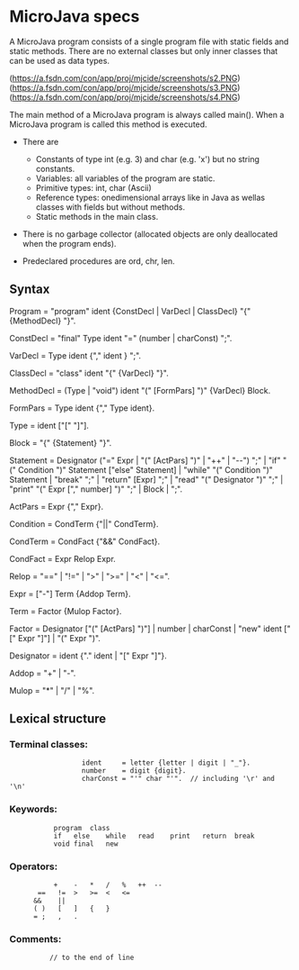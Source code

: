 
# MicroJava specs

A MicroJava program consists of a single program file with static fields and static methods. There are no external classes but only inner classes that can be used as data types.

(https://a.fsdn.com/con/app/proj/mjcide/screenshots/s2.PNG)
(https://a.fsdn.com/con/app/proj/mjcide/screenshots/s3.PNG)
(https://a.fsdn.com/con/app/proj/mjcide/screenshots/s4.PNG)


The main method of a MicroJava program is always called main(). When a MicroJava program is called this method is executed.

* There are
	-	Constants of type int (e.g. 3) and char (e.g. 'x') but no string constants.
	-	Variables: all variables of the program are static.
	-	Primitive types: int, char (Ascii)
	-	Reference types: onedimensional arrays like in Java as wellas classes with fields 
		but without methods.
	-	Static methods in the main class.

* There is no garbage collector (allocated objects are only deallocated when the program ends).

* Predeclared procedures are ord, chr, len.

## Syntax

Program 	=	"program" ident {ConstDecl | VarDecl | ClassDecl} 
		        "{" {MethodDecl} "}".

ConstDecl	=	"final" Type ident "=" (number | charConst) ";".

VarDecl	=	Type ident {"," ident } ";".

ClassDecl	=	"class" ident "{" {VarDecl} "}".

MethodDecl	=	(Type | "void") ident "(" [FormPars] ")" {VarDecl} Block.

FormPars	=	Type ident  {"," Type ident}.

Type	=	ident ["[" "]"].

Block	= "{" {Statement} "}".

Statement	=	Designator ("=" Expr | "(" [ActPars] ")" | "++" | "--") ";"
	|	"if" "(" Condition ")" Statement ["else" Statement]
	|	"while" "(" Condition ")" Statement
	|	"break" ";"
	|	"return" [Expr] ";"
	|	"read" "(" Designator ")" ";"
	|	"print" "(" Expr ["," number] ")" ";"
	|	Block
	|	";".

ActPars	=	Expr {"," Expr}.

Condition	=	CondTerm {"||" CondTerm}.

CondTerm	=	CondFact {"&&" CondFact}.

CondFact	=	Expr Relop Expr.

Relop	=	"==" | "!=" | ">" | ">=" | "<" | "<=".

Expr	=	["-"] Term {Addop Term}.

Term	=	Factor {Mulop Factor}.

Factor	=	Designator ["(" [ActPars] ")"]
	|	number
	|	charConst
	|	"new" ident ["[" Expr "]"]
	|	"(" Expr ")".

Designator	=	ident {"." ident | "[" Expr "]"}.

Addop	=	"+" | "-".

Mulop	=	"*" | "/" | "%".


## Lexical structure

### Terminal classes: 	
                      ident     = letter {letter | digit | "_"}.
                      number    = digit {digit}.
                      charConst = "'" char "'".  // including '\r' and '\n'


### Keywords: 	
               program	class
               if	else	while	read	print	return	break
               void	final	new


### Operators: 	
               +	-	*	/	%	++	--
	       ==	!=	>	>=	<	<=
	      &&	||
	      (	)	[	]	{	} 
	      =	;	,	.


### Comments: 	
              // to the end of line

